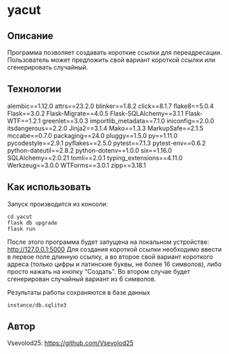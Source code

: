 # yacut

## Описание
Программа позволяет создавать короткие ссылки для переадресации. Пользователь может предложить свой вариант короткой ссылки или сгенерировать случайный.

## Технологии
alembic==1.12.0
attrs==23.2.0
blinker==1.8.2
click==8.1.7
flake8==5.0.4
Flask==3.0.2
Flask-Migrate==4.0.5
Flask-SQLAlchemy==3.1.1
Flask-WTF==1.2.1
greenlet==3.0.3
importlib_metadata==7.1.0
iniconfig==2.0.0
itsdangerous==2.2.0
Jinja2==3.1.4
Mako==1.3.3
MarkupSafe==2.1.5
mccabe==0.7.0
packaging==24.0
pluggy==1.5.0
py==1.11.0
pycodestyle==2.9.1
pyflakes==2.5.0
pytest==7.1.3
pytest-env==0.6.2
python-dateutil==2.8.2
python-dotenv==1.0.0
six==1.16.0
SQLAlchemy==2.0.21
tomli==2.0.1
typing_extensions==4.11.0
Werkzeug==3.0.0
WTForms==3.0.1
zipp==3.18.1

## Как использовать

Запуск производится из консоли:

```
cd yacut
flask db upgrade
flask run
```

После этого программа будет запущена на локальном устройстве: http://127.0.0.1:5000
Для создания короткой ссылки необходимо ввести в первое поле длинную ссылку, а во второе свой вариант короткого адреса (только цифры и латинские буквы, не более 16 символов), либо просто нажать на кнопку "Создать". Во втором случае будет сгенерирован случайный вариант из 6 символов.

Результаты работы сохраняются в базе данных
```
instance/db.sqlite3
```

## Автор

Vsevolod25: https://github.com/Vsevolod25
